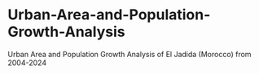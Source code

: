 # Urban-Area-and-Population-Growth-Analysis
Urban Area and Population Growth Analysis of El Jadida (Morocco) from 2004-2024
